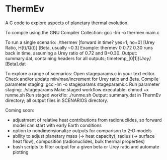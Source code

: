 # ThermEv

  A C code to explore aspects of planetary thermal evolution.

  To compile using the GNU Compiler Collection:
  gcc -lm -o thermev main.c

  To run a single scenario:
  ./thermev [forward in time? yes=1, no=0] [Urey Ratio, H(t)/Q(t)] [Beta, usually ~0.3]
  Example: thermev 0 0.72 0.30 runs back in time, assuming a Urey ratio of 0.72 and B=0.30.
  Output: summary.dat, containing headers for all outputs; timetemp_[0|1]_[Urey]_[Beta].dat

  To explore a range of scenarios:
  Open stageparams.c in your text editor.
  Check and/or update min/max/increment for Urey ratio and Beta.
  Compile parameter staging: gcc -lm -o stageparams stageparams.c
  Run parameter staging: ./stageparams
  Make staged workflow executable: chmod +x runme.sh
  Run staged workflo: ./runme.sh
  Output: summary.dat in ThermEv directory; all output files in SCENARIOS directory.

  Coming soon:
   - adjustment of relative heat contributions from radionuclides, so forward model can start with early Earth conditions
   - option to nondimensionalize outputs for comparison to 2-D models
   - ability to adjust planetary mass (-> heat capacity), radius (-> surface heat flow), composition (radionuclides, bulk thermal properties)
   - bash scripts to filter output for a given beta or Urey ratio and automate plotting

